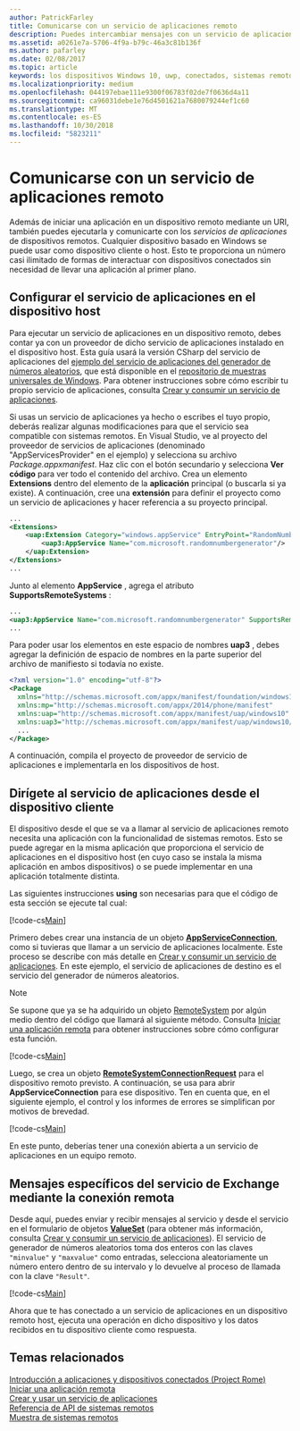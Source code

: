 ```yaml
---
author: PatrickFarley
title: Comunicarse con un servicio de aplicaciones remoto
description: Puedes intercambiar mensajes con un servicio de aplicaciones que se ejecute en un dispositivo remoto mediante Project Rome.
ms.assetid: a0261e7a-5706-4f9a-b79c-46a3c81b136f
ms.author: pafarley
ms.date: 02/08/2017
ms.topic: article
keywords: los dispositivos Windows 10, uwp, conectados, sistemas remotos, Roma, proyecto rome, tarea en segundo plano, servicio de aplicaciones
ms.localizationpriority: medium
ms.openlocfilehash: 044197ebae111e9300f06783f02de7f0636d4a11
ms.sourcegitcommit: ca96031debe1e76d4501621a7680079244ef1c60
ms.translationtype: MT
ms.contentlocale: es-ES
ms.lasthandoff: 10/30/2018
ms.locfileid: "5823211"
---
```

# <a name="communicate-with-a-remote-app-service"></a>Comunicarse con un servicio de aplicaciones remoto

Además de iniciar una aplicación en un dispositivo remoto mediante un URI, también puedes ejecutarla y comunicarte con los *servicios de aplicaciones* de dispositivos remotos. Cualquier dispositivo basado en Windows se puede usar como dispositivo cliente o host. Esto te proporciona un número casi ilimitado de formas de interactuar con dispositivos conectados sin necesidad de llevar una aplicación al primer plano.

## <a name="set-up-the-app-service-on-the-host-device"></a>Configurar el servicio de aplicaciones en el dispositivo host
Para ejecutar un servicio de aplicaciones en un dispositivo remoto, debes contar ya con un proveedor de dicho servicio de aplicaciones instalado en el dispositivo host. Esta guía usará la versión CSharp del servicio de aplicaciones del [ejemplo del servicio de aplicaciones del generador de números aleatorios](https://github.com/Microsoft/Windows-universal-samples/tree/master/Samples/AppServices), que está disponible en el [repositorio de muestras universales de Windows](https://github.com/Microsoft/Windows-universal-samples/tree/master/Samples/AppServices). Para obtener instrucciones sobre cómo escribir tu propio servicio de aplicaciones, consulta [Crear y consumir un servicio de aplicaciones](how-to-create-and-consume-an-app-service.md).

Si usas un servicio de aplicaciones ya hecho o escribes el tuyo propio, deberás realizar algunas modificaciones para que el servicio sea compatible con sistemas remotos. En Visual Studio, ve al proyecto del proveedor de servicios de aplicaciones (denominado "AppServicesProvider" en el ejemplo) y selecciona su archivo _Package.appxmanifest_. Haz clic con el botón secundario y selecciona **Ver código** para ver todo el contenido del archivo. Crea un elemento **Extensions** dentro del elemento de la **aplicación** principal (o buscarla si ya existe). A continuación, cree una **extensión** para definir el proyecto como un servicio de aplicaciones y hacer referencia a su proyecto principal.

``` xml
...
<Extensions>
    <uap:Extension Category="windows.appService" EntryPoint="RandomNumberService.RandomNumberGeneratorTask">
        <uap3:AppService Name="com.microsoft.randomnumbergenerator"/>
    </uap:Extension>
</Extensions>
...
```

Junto al elemento **AppService** , agrega el atributo **SupportsRemoteSystems** :

``` xml
...
<uap3:AppService Name="com.microsoft.randomnumbergenerator" SupportsRemoteSystems="true"/>
...
```

Para poder usar los elementos en este espacio de nombres **uap3** , debes agregar la definición de espacio de nombres en la parte superior del archivo de manifiesto si todavía no existe.

```xml
<?xml version="1.0" encoding="utf-8"?>
<Package
  xmlns="http://schemas.microsoft.com/appx/manifest/foundation/windows10"
  xmlns:mp="http://schemas.microsoft.com/appx/2014/phone/manifest"
  xmlns:uap="http://schemas.microsoft.com/appx/manifest/uap/windows10"
  xmlns:uap3="http://schemas.microsoft.com/appx/manifest/uap/windows10/3">
  ...
</Package>
```

A continuación, compila el proyecto de proveedor de servicio de aplicaciones e implementarla en los dispositivos de host.

## <a name="target-the-app-service-from-the-client-device"></a>Dirígete al servicio de aplicaciones desde el dispositivo cliente
El dispositivo desde el que se va a llamar al servicio de aplicaciones remoto necesita una aplicación con la funcionalidad de sistemas remotos. Esto se puede agregar en la misma aplicación que proporciona el servicio de aplicaciones en el dispositivo host (en cuyo caso se instala la misma aplicación en ambos dispositivos) o se puede implementar en una aplicación totalmente distinta.

Las siguientes instrucciones **using** son necesarias para que el código de esta sección se ejecute tal cual:

[!code-cs[Main](./code/RemoteAppService/MainPage.xaml.cs#SnippetUsings)]


Primero debes crear una instancia de un objeto [**AppServiceConnection**](https://msdn.microsoft.com/library/windows/apps/Windows.ApplicationModel.AppService.AppServiceConnection), como si tuvieras que llamar a un servicio de aplicaciones localmente. Este proceso se describe con más detalle en [Crear y consumir un servicio de aplicaciones](how-to-create-and-consume-an-app-service.md). En este ejemplo, el servicio de aplicaciones de destino es el servicio del generador de números aleatorios.

> [!NOTE]
> Se supone que ya se ha adquirido un objeto [RemoteSystem](https://msdn.microsoft.com/library/windows/apps/Windows.System.RemoteSystems.RemoteSystem) por algún medio dentro del código que llamará al siguiente método. Consulta [Iniciar una aplicación remota](launch-a-remote-app.md) para obtener instrucciones sobre cómo configurar esta función.

[!code-cs[Main](./code/RemoteAppService/MainPage.xaml.cs#SnippetAppService)]

Luego, se crea un objeto [**RemoteSystemConnectionRequest**](https://msdn.microsoft.com/library/windows/apps/Windows.System.RemoteSystems.RemoteSystemConnectionRequest) para el dispositivo remoto previsto. A continuación, se usa para abrir **AppServiceConnection** para ese dispositivo. Ten en cuenta que, en el siguiente ejemplo, el control y los informes de errores se simplifican por motivos de brevedad.

[!code-cs[Main](./code/RemoteAppService/MainPage.xaml.cs#SnippetRemoteConnection)]

En este punto, deberías tener una conexión abierta a un servicio de aplicaciones en un equipo remoto.

## <a name="exchange-service-specific-messages-over-the-remote-connection"></a>Mensajes específicos del servicio de Exchange mediante la conexión remota

Desde aquí, puedes enviar y recibir mensajes al servicio y desde el servicio en el formulario de objetos [**ValueSet**](https://msdn.microsoft.com/library/windows/apps/windows.foundation.collections.valueset) (para obtener más información, consulta [Crear y consumir un servicio de aplicaciones](how-to-create-and-consume-an-app-service.md)). El servicio de generador de números aleatorios toma dos enteros con las claves `"minvalue"` y `"maxvalue"` como entradas, selecciona aleatoriamente un número entero dentro de su intervalo y lo devuelve al proceso de llamada con la clave `"Result"`.

[!code-cs[Main](./code/RemoteAppService/MainPage.xaml.cs#SnippetSendMessage)]

Ahora que te has conectado a un servicio de aplicaciones en un dispositivo remoto host, ejecuta una operación en dicho dispositivo y los datos recibidos en tu dispositivo cliente como respuesta.

## <a name="related-topics"></a>Temas relacionados

[Introducción a aplicaciones y dispositivos conectados (Project Rome)](connected-apps-and-devices.md)  
[Iniciar una aplicación remota](launch-a-remote-app.md)  
[Crear y usar un servicio de aplicaciones](how-to-create-and-consume-an-app-service.md)  
[Referencia de API de sistemas remotos](https://msdn.microsoft.com/library/windows/apps/Windows.System.RemoteSystems)  
[Muestra de sistemas remotos](https://github.com/Microsoft/Windows-universal-samples/tree/dev/Samples/RemoteSystems)
